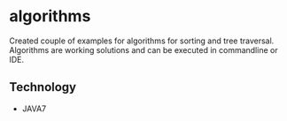 # algorithms

Created couple of examples for algorithms for sorting and tree traversal. Algorithms are working solutions and can be executed in commandline or IDE. 

Technology
-------------------
* JAVA7

